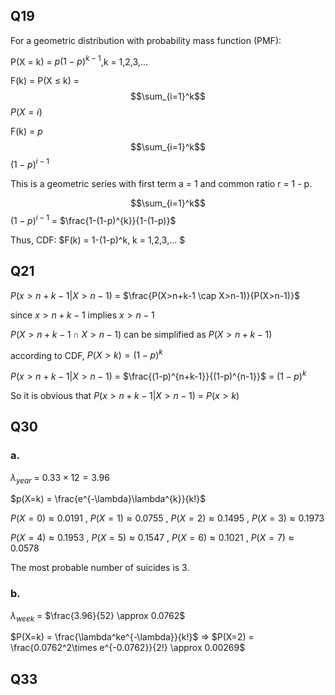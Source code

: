 ## Q19
For a geometric distribution with probability mass function (PMF):

P(X = k) = $p(1-p)^{k-1}$,k = 1,2,3,...

F(k) = P(X $\le$ k) = $$\sum_{i=1}^k$$ $P(X=i)$  

F(k) = $p$ $$\sum_{i=1}^k$$ $(1-p)^{i-1}$  

This is a geometric series with first term a = 1 and common ratio r = 1 - p.

$$\sum_{i=1}^k$$ $(1-p)^{i-1}$ = $\frac{1-(1-p)^{k}}{1-(1-p)}$

Thus, CDF: $F(k) = 1-(1-p)^k, k = 1,2,3,...  $

## Q21
$P(x > n+k-1|X> n-1)$ = $\frac{P(X>n+k-1 \cap X>n-1)}{P(X>n-1)}$

since $x > n + k -1$ implies $x > n - 1$

$P(X>n+k-1 \cap X>n-1)$ can be simplified as $P(X>n+k-1)$

according to CDF, $P(X>k) = (1-p)^k$

$P(x > n+k-1|X> n-1)$ = $\frac{(1-p)^{n+k-1}}{(1-p)^{n-1}}$ = $(1-p)^k$

So it is obvious that $P(x > n+k-1|X> n-1)$ = $P(x>k)$

## Q30
### a.
$\lambda_{year}$ = $0.33 \times 12 = 3.96$

$p(X=k) = \frac{e^{-\lambda}\lambda^{k}}{k!}$

$P(X=0) \approx 0.0191$ , $P(X=1) \approx 0.0755$ , $P(X=2) \approx 0.1495$ , $P(X=3) \approx 0.1973$

$P(X=4) \approx 0.1953$ , $P(X=5) \approx 0.1547$ , $P(X=6) \approx 0.1021$ , $P(X=7) \approx 0.0578$

The most probable number of suicides is 3.
### b.
$\lambda_{week}$ = $\frac{3.96}{52} \approx 0.0762$

$P(X=k) = \frac{\lambda^ke^{-\lambda}}{k!}$ => $P(X=2) = \frac{0.0762^2\times e^{-0.0762}}{2!} \approx 0.00269$

## Q33
